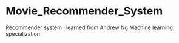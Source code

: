 # Movie_Recommender_System
Recommender system I learned from Andrew Ng Machine learning specialization
